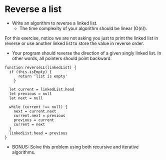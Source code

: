 # Reverse a list

- Write an algorithm to reverse a linked list. 
  - The time complexity of your algorithm should be linear (O(n)). 

For this exercise, notice we are not asking you just to print the linked list in reverse or use another linked list to store the value in reverse order. 
- Your program should reverse the direction of a given singly linked list. In other words, all pointers should point backward.

````
function reverseLL(linkedList) {
  if (this.isEmpty) {
      return 'list is empty'
    }
  
  let current = linkedList.head
  let previous = null
  let next = null
  
  while (current !== null) {
    next = current.next
    current.next = previous
    previous = current
    current = next
  }
  linkedList.head = previous
}

````
* BONUS: Solve this problem using both recursive and iterative algorithms.
